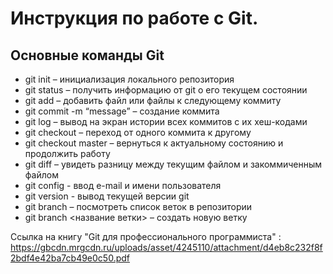 # **Инструкция по работе с Git.**
## Основные команды Git
* git init – инициализация локального репозитория
* git status – получить информацию от git о его текущем состоянии
* git add – добавить файл или файлы к следующему коммиту
* git commit -m “message” – создание коммита
* git log – вывод на экран истории всех коммитов с их хеш-кодами
* git checkout – переход от одного коммита к другому
* git checkout master – вернуться к актуальному состоянию и продолжить работу
* git diff – увидеть разницу между текущим файлом и закоммиченным файлом
* git config - ввод e-mail и имени пользователя
* git version - вывод текущей версии git  
* git branch – посмотреть список веток в репозитории
* git branch <название ветки> – создать новую ветку




Ссылка на книгу "Git для профессионального программиста" :
https://gbcdn.mrgcdn.ru/uploads/asset/4245110/attachment/d4eb8c232f8f2bdf4e42ba7cb49e0c50.pdf